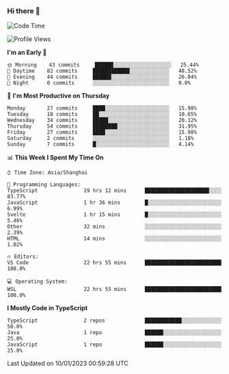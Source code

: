 ### Hi there 👋

<!--
**waynelwz/waynelwz** is a ✨ _special_ ✨ repository because its `README.md` (this file) appears on your GitHub profile.

Here are some ideas to get you started:

- 🔭 I’m currently working on ...
- 🌱 I’m currently learning ...
- 👯 I’m looking to collaborate on ...
- 🤔 I’m looking for help with ...
- 💬 Ask me about ...
- 📫 How to reach me: ...
- 😄 Pronouns: ...
- ⚡ Fun fact: ...
-->

<!--START_SECTION:waka-->
![Code Time](http://img.shields.io/badge/Code%20Time-919%20hrs%2030%20mins-blue)

![Profile Views](http://img.shields.io/badge/Profile%20Views-0-blue)

**I'm an Early 🐤** 

```text
🌞 Morning    43 commits     ██████░░░░░░░░░░░░░░░░░░░   25.44% 
🌆 Daytime    82 commits     ████████████░░░░░░░░░░░░░   48.52% 
🌃 Evening    44 commits     ██████░░░░░░░░░░░░░░░░░░░   26.04% 
🌙 Night      0 commits      ░░░░░░░░░░░░░░░░░░░░░░░░░   0.0%

```
📅 **I'm Most Productive on Thursday** 

```text
Monday       27 commits     ████░░░░░░░░░░░░░░░░░░░░░   15.98% 
Tuesday      18 commits     ██░░░░░░░░░░░░░░░░░░░░░░░   10.65% 
Wednesday    34 commits     █████░░░░░░░░░░░░░░░░░░░░   20.12% 
Thursday     54 commits     ████████░░░░░░░░░░░░░░░░░   31.95% 
Friday       27 commits     ████░░░░░░░░░░░░░░░░░░░░░   15.98% 
Saturday     2 commits      ░░░░░░░░░░░░░░░░░░░░░░░░░   1.18% 
Sunday       7 commits      █░░░░░░░░░░░░░░░░░░░░░░░░   4.14%

```


📊 **This Week I Spent My Time On** 

```text
⌚︎ Time Zone: Asia/Shanghai

💬 Programming Languages: 
TypeScript               19 hrs 12 mins      █████████████████████░░░░   83.77% 
JavaScript               1 hr 36 mins        █░░░░░░░░░░░░░░░░░░░░░░░░   6.99% 
Svelte                   1 hr 15 mins        █░░░░░░░░░░░░░░░░░░░░░░░░   5.46% 
Other                    32 mins             ░░░░░░░░░░░░░░░░░░░░░░░░░   2.39% 
HTML                     14 mins             ░░░░░░░░░░░░░░░░░░░░░░░░░   1.02%

🔥 Editors: 
VS Code                  22 hrs 55 mins      █████████████████████████   100.0%

💻 Operating System: 
WSL                      22 hrs 55 mins      █████████████████████████   100.0%

```

**I Mostly Code in TypeScript** 

```text
TypeScript               2 repos             ████████████░░░░░░░░░░░░░   50.0% 
Java                     1 repo              ██████░░░░░░░░░░░░░░░░░░░   25.0% 
JavaScript               1 repo              ██████░░░░░░░░░░░░░░░░░░░   25.0%

```



 Last Updated on 10/01/2023 00:59:28 UTC
<!--END_SECTION:waka-->

